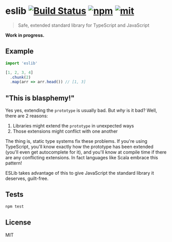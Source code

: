 # eslib [![Build Status][build]](https://circleci.com/gh/bcherny/eslib) [![npm]](https://www.npmjs.com/package/eslib) [![mit]](https://opensource.org/licenses/MIT)

[build]: https://img.shields.io/circleci/project/bcherny/eslib.svg?branch=master&style=flat-square
[npm]: https://img.shields.io/npm/v/eslib.svg?style=flat-square
[mit]: https://img.shields.io/npm/l/eslib.svg?style=flat-square

> Safe, extended standard library for TypeScript and JavaScript

**Work in progress.**

## Example

```ts
import 'eslib'

[1, 2, 3, 4]
  .chunk(2)
  .map(arr => arr.head()) // [1, 3]
```

## "This is blasphemy!"

Yes yes, extending the `prototype` is usually bad. But *why* is it bad? Well, there are 2 reasons:

1. Libraries might extend the `prototype` in unexpected ways
2. Those extensions might conflict with one another

The thing is, static type systems fix these problems. If you're using TypeScript, you'll know exactly how the prototype has been extended (you'll even get autocomplete for it), and you'll know at compile time if there are any conflicting extensions. In fact languages like Scala embrace this pattern!

ESLib takes advantage of this to give JavaScript the standard library it deserves, guilt-free.

## Tests

```sh
npm test
```

## License

MIT